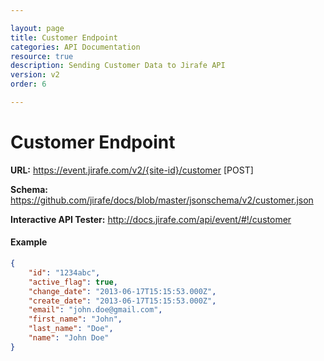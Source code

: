 ```yaml
---

layout: page
title: Customer Endpoint
categories: API Documentation
resource: true
description: Sending Customer Data to Jirafe API
version: v2
order: 6

---
```


# Customer Endpoint
**URL:** https://event.jirafe.com/v2/{site-id}/customer [POST]

**Schema:** https://github.com/jirafe/docs/blob/master/jsonschema/v2/customer.json

**Interactive API Tester:** http://docs.jirafe.com/api/event/#!/customer

#### Example
```json
{
    "id": "1234abc",
    "active_flag": true,
    "change_date": "2013-06-17T15:15:53.000Z",
    "create_date": "2013-06-17T15:15:53.000Z",
    "email": "john.doe@gmail.com",
    "first_name": "John",
    "last_name": "Doe",
    "name": "John Doe"
}
```
